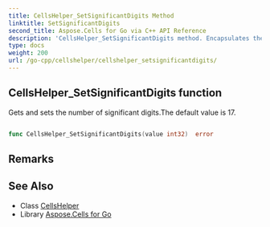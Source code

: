 ```yaml
---
title: CellsHelper_SetSignificantDigits Method 
linktitle: SetSignificantDigits
second_title: Aspose.Cells for Go via C++ API Reference
description: 'CellsHelper_SetSignificantDigits method. Encapsulates the function that represents setsignificantdigits in Go.'
type: docs
weight: 200
url: /go-cpp/cellshelper/cellshelper_setsignificantdigits/
---
```


## CellsHelper_SetSignificantDigits function

Gets and sets the number of significant digits.The default value is 17.

```go

func CellsHelper_SetSignificantDigits(value int32)  error

```

## Remarks


## See Also

* Class [CellsHelper](../)
* Library [Aspose.Cells for Go](../../)

